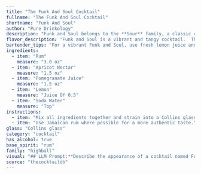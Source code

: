 ```yaml
---
title: "The Funk And Soul Cocktail"
fullname: "The Funk And Soul Cocktail"
shortname: "Funk And Soul"
author: "Pure Drinkology"
description: "Funk and Soul belongs to the **Sour** family, a classic cocktail style. It's a modern twist, incorporating fruity elements like apricot and pomegranate, which are popular in today's mixology. The addition of soda water gives it a refreshing, spritzy finish. "
flavor_description: "Funk and Soul is a vibrant and tangy cocktail.  The rum provides a warm, spiced base, while the apricot nectar adds a touch of sweetness and fruitiness. Pomegranate juice delivers a tart, juicy flavor, balanced by the zesty lemon. Soda water creates a refreshing effervescence. The result is a well-rounded cocktail with a tropical twist, perfect for a sunny afternoon or a lively gathering. "
bartender_tips: "For a vibrant Funk and Soul, use fresh lemon juice and high-quality rum.  Chill the ingredients beforehand for a refreshing drink. Shake the rum, apricot nectar, pomegranate juice, and lemon juice with ice. Double-strain into a chilled coupe glass for a crystal-clear finish. Top with soda water for a bubbly delight.  Garnish with a lemon twist or pomegranate seeds. "
ingredients:
  - item: "Rum"
    measure: "3.0 oz"
  - item: "Apricot Nectar"
    measure: "1.5 oz"
  - item: "Pomegranate Juice"
    measure: "1.5 oz"
  - item: "Lemon"
    measure: "Juice Of 0.5"
  - item: "Soda Water"
    measure: "Top"
instructions:
  - item: "Mix all ingredients together and strain into a Collins glass."
  - item: "Use Jamaican rum where possible for a more authentic taste."
glass: "Collins glass"
category: "cocktail"
has_alcohol: true
base_spirit: "rum"
family: "highball"
visual: "## LLM Prompt:**Describe the appearance of a cocktail named Funk and Soul with the following ingredients:*** **Rum:** Light or dark, your choice.* **Apricot Nectar:**  Think of the color and consistency of this.* **Pomegranate Juice:** Consider the deep red hue. * **Lemon:**  Focus on the color and clarity of the juice.* **Soda Water:**  Describe how it interacts with the other ingredients.**Consider these factors:*** **Color:** What is the overall color of the cocktail?* **Clarity:** Is it clear, cloudy, layered, or layered with a gradient?* **Texture:** Is it smooth, frothy, or layered?* **Garnish:** Imagine a fitting garnish for this cocktail and describe it. **Write your description in a way that evokes the cocktail's name, Funk and Soul.  Consider using vivid language to capture the essence of the drink.** "
source: "thecocktaildb"
---
```


